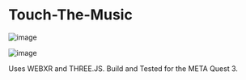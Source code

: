 # Touch-The-Music

![image](https://github.com/user-attachments/assets/246975c8-2900-4ceb-899e-2143ce610b1b)

![image](https://github.com/user-attachments/assets/16344090-63e8-4f67-a405-9eb04a6bf807)


Uses WEBXR and THREE.JS. 
Build and Tested for the META Quest 3.

